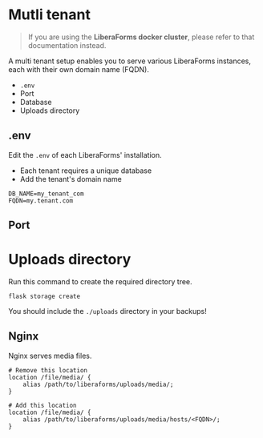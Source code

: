 # Mutli tenant

> If you are using the **LiberaForms docker cluster**, please refer to that documentation instead.

A multi tenant setup enables you to serve various LiberaForms instances, each with their own domain name (FQDN).

* `.env`
* Port
* Database
* Uploads directory


## .env

Edit the `.env` of each LiberaForms' installation.

* Each tenant requires a unique database
* Add the tenant's domain name

```
DB_NAME=my_tenant_com
FQDN=my.tenant.com
```

## Port


# Uploads directory

Run this command to create the required directory tree.

```
flask storage create
```

You should include the `./uploads` directory in your backups!

## Nginx

Nginx serves media files.

```
# Remove this location
location /file/media/ {
    alias /path/to/liberaforms/uploads/media/;
}

# Add this location
location /file/media/ {
    alias /path/to/liberaforms/uploads/media/hosts/<FQDN>/;
}
```
